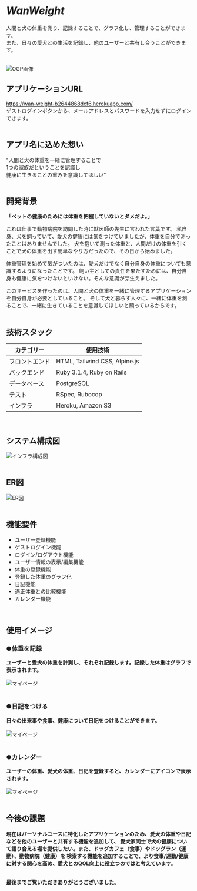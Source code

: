 # *WanWeight*
人間と犬の体重を測り、記録することで、グラフ化し、管理することができます。\
また、日々の愛犬との生活を記録し、他のユーザーと共有し合うことができます。\
<br>

![OGP画像](app/assets/images/WanWeight_OGP.png)<br>

## アプリケーションURL
https://wan-weight-b2644868dcf6.herokuapp.com/<br>
ゲストログインボタンから、メールアドレスとパスワードを入力せずにログインできます。 \
<br>

## アプリ名に込めた想い
"人間と犬の体重を一緒に管理することで\
1つの家族だということを認識し\
健康に生きることの重みを意識してほしい" \
<br>

## 開発背景
**「ペットの健康のためには体重を把握していないとダメだよ。」**<br>

これは仕事で動物病院を訪問した時に獣医師の先生に言われた言葉です。
私自身、犬を飼っていて、愛犬の健康には気をつけていましたが、体重を自分で測ったことはありませんでした。
犬を抱いて測った体重と、人間だけの体重を引くことで犬の体重を出す簡単なやり方だったので、その日から始めました。

体重管理を始めて気がついたのは、愛犬だけでなく自分自身の体重についても意識するようになったことです。
飼い主としての責任を果たすためには、自分自身も健康に気をつけないといけない。そんな意識が芽生えました。

このサービスを作ったのは、人間と犬の体重を一緒に管理するアプリケーションを自分自身が必要としていること。
そして犬と暮らす人々に、一緒に体重を測ることで、一緒に生きていることを意識してほしいと願っているからです。\
<br>

## 技術スタック
|  カテゴリー  |  使用技術  |
| ---- | ---- |
|  フロントエンド |  HTML, Tailwind CSS, Alpine.js  |
|  バックエンド  |  Ruby 3.1.4, Ruby on Rails |
|  データベース |  PostgreSQL |
|  テスト |  RSpec, Rubocop |
|  インフラ |  Heroku, Amazon S3 | \
<br>

## システム構成図
![インフラ構成図](app/assets/images/diagram.png)<br>
<br>

## ER図
![ER図](app/assets/images/erd.png)<br>
<br>

## 機能要件
- ユーザー登録機能
- ゲストログイン機能
- ログイン/ログアウト機能
- ユーザー情報の表示/編集機能
- 体重の登録機能
- 登録した体重のグラフ化
- 日記機能
- 適正体重との比較機能
- カレンダー機能
<br>

## 使用イメージ
### ●体重を記録
**ユーザーと愛犬の体重を計測し、それぞれ記録します。記録した体重はグラフで表示されます。**<br>
<br>
![マイページ](app/assets/images/mypage.png)<br>
<br>

### ●日記をつける
**日々の出来事や食事、健康について日記をつけることができます。**<br>
<br>
![マイページ](app/assets/images/diary.png)<br>
<br>

### ●カレンダー
**ユーザーの体重、愛犬の体重、日記を登録すると、カレンダーにアイコンで表示されます。**<br>
<br>
![マイページ](app/assets/images/calendar.png)<br>
<br>

## 今後の課題
**現在はパーソナルユースに特化したアプリケーションのため、愛犬の体重や日記などを他のユーザーと共有する機能を追加して、
愛犬家同士で犬の健康について語り合える場を提供したい。また、ドッグカフェ（食事）やドッグラン（運動）、動物病院（健康）を
検索する機能を追加することで、より食事/運動/健康に対する関心を高め、愛犬とのQOL向上に役立つのではと考えています。** <br>
<br>

**最後までご覧いただきありがとうございました。** <br>
<br>
